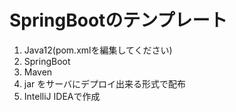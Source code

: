 # SpringBootのテンプレート
1. Java12(pom.xmlを編集してください)
1. SpringBoot
1. Maven
1. jar をサーバにデプロイ出来る形式で配布
1. IntelliJ IDEAで作成
